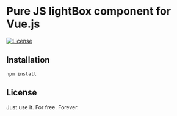 # Pure JS lightBox component for Vue.js

<a href="https://spdx.org/licenses/MIT.html"><img src="https://img.shields.io/npm/l/vue-pure-lightbox.svg" alt="License"></a>

## Installation

```
npm install
```

## License
Just use it. For free. Forever.
